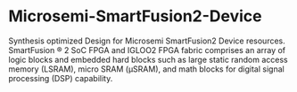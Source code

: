 # Microsemi-SmartFusion2-Device
Synthesis optimized Design for Microsemi SmartFusion2 Device resources. SmartFusion ® 2 SoC FPGA and IGLOO2 FPGA fabric comprises an array of logic blocks and embedded hard blocks such as large static random access memory (LSRAM), micro SRAM (μSRAM), and math
blocks for digital signal processing (DSP) capability.

